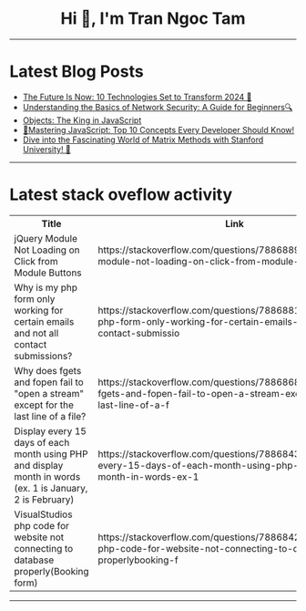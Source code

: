 <h1 align="center">Hi 👋, I'm Tran Ngoc Tam</h1>

---

# Latest Blog Posts 
<!-- BLOG-POST-LIST:START -->
- [The Future Is Now: 10 Technologies Set to Transform 2024 🚀](https://dev.to/lokesh_singh/the-future-is-now-10-technologies-set-to-transform-2024-b0)
- [Understanding the Basics of Network Security: A Guide for Beginners🔍](https://dev.to/prathameshratthe/understanding-the-basics-of-network-security-a-guide-for-beginners-52fm)
- [Objects: The King in JavaScript](https://dev.to/zain725342/objects-the-king-in-javascript-30n8)
- [🚀Mastering JavaScript: Top 10 Concepts Every Developer Should Know!](https://dev.to/gadekar_sachin/mastering-javascript-top-10-concepts-every-developer-should-know-6ka)
- [Dive into the Fascinating World of Matrix Methods with Stanford University! 🚀](https://dev.to/getvm/dive-into-the-fascinating-world-of-matrix-methods-with-stanford-university-1hnj)
<!-- BLOG-POST-LIST:END -->

---

# Latest stack oveflow activity
<table>
  <tr><th>Title</th><th>Link</th></tr>
  <!-- STACKOVERFLOW:START --><tr><td>jQuery Module Not Loading on Click from Module Buttons</td><td>https://stackoverflow.com/questions/78868891/jquery-module-not-loading-on-click-from-module-buttons</td></tr><tr><td>Why is my php form only working for certain emails and not all contact submissions?</td><td>https://stackoverflow.com/questions/78868818/why-is-my-php-form-only-working-for-certain-emails-and-not-all-contact-submissio</td></tr><tr><td>Why does fgets and fopen fail to &quot;open a stream&quot; except for the last line of a file?</td><td>https://stackoverflow.com/questions/78868689/why-does-fgets-and-fopen-fail-to-open-a-stream-except-for-the-last-line-of-a-f</td></tr><tr><td>Display every 15 days of each month using PHP and display month in words &lpar;ex. 1 is January, 2 is February&rpar;</td><td>https://stackoverflow.com/questions/78868438/display-every-15-days-of-each-month-using-php-and-display-month-in-words-ex-1</td></tr><tr><td>VisualStudios php code for website not connecting to database properly&lpar;Booking form&rpar;</td><td>https://stackoverflow.com/questions/78868425/visualstudios-php-code-for-website-not-connecting-to-database-properlybooking-f</td></tr><!-- STACKOVERFLOW:END -->
</table>

---


